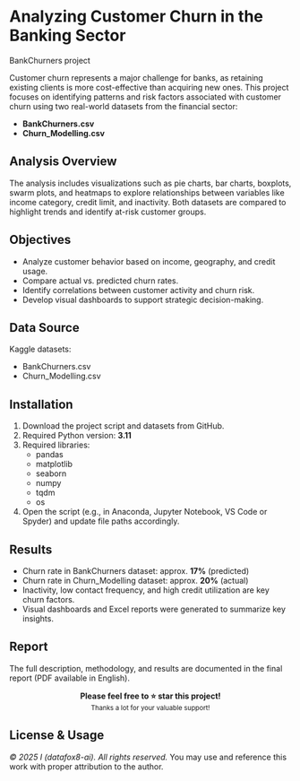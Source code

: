 
# Analyzing Customer Churn in the Banking Sector
 BankChurners project

Customer churn represents a major challenge for banks, as retaining existing clients is more cost-effective than acquiring new ones. This project focuses on identifying patterns and risk factors associated with customer churn using two real-world datasets from the financial sector:

- **BankChurners.csv** 
- **Churn_Modelling.csv** 

## Analysis Overview
The analysis includes visualizations such as pie charts, bar charts, boxplots, swarm plots, and heatmaps to explore relationships between variables like income category, credit limit, and inactivity. Both datasets are compared to highlight trends and identify at-risk customer groups.

## Objectives
- Analyze customer behavior based on income, geography, and credit usage.
- Compare actual vs. predicted churn rates.
- Identify correlations between customer activity and churn risk.
- Develop visual dashboards to support strategic decision-making.

## Data Source
Kaggle datasets:
- BankChurners.csv
- Churn_Modelling.csv

## Installation
1. Download the project script and datasets from GitHub.
2. Required Python version: **3.11**
3. Required libraries:
   - pandas
   - matplotlib
   - seaborn
   - numpy
   - tqdm
   - os
4. Open the script (e.g., in Anaconda, Jupyter Notebook, VS Code or Spyder) and update file paths accordingly.

## Results
- Churn rate in BankChurners dataset: approx. **17%** (predicted)
- Churn rate in Churn_Modelling dataset: approx. **20%** (actual)
- Inactivity, low contact frequency, and high credit utilization are key churn factors.
- Visual dashboards and Excel reports were generated to summarize key insights.

## Report
The full description, methodology, and results are documented in the final report (PDF available in English).

<p align="center">
  <strong>Please feel free to ⭐ star this project!</strong><br>
  <sub>Thanks a lot for your valuable support!</sub>
</p>

## License & Usage
_© 2025 I (datafox8-ai). All rights reserved._
You may use and reference this work with proper attribution to the author.

